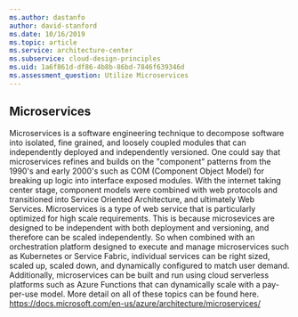 ```yaml
---
ms.author: dastanfo
author: david-stanford
ms.date: 10/16/2019
ms.topic: article
ms.service: architecture-center
ms.subservice: cloud-design-principles
ms.uid: 1a6f861d-df86-4b8b-86bd-7846f639346d
ms.assessment_question: Utilize Microservices
---
```

## Microservices

Microservices is a software engineering technique to decompose software into isolated, fine grained, and loosely coupled modules that can independently deployed and independently versioned. One could say that microservices refines and builds on the "component" patterns from the 1990's and early 2000's such as COM (Component Object Model) for breaking up logic into interface exposed modules. With the internet taking center stage, component models were combined with web protocols and transitioned into Service Oriented Architecture, and ultimately Web Services. Microservices is a type of web service that is particularly optimized for high scale requirements. This is because microsevices are designed to be independent with both deployment and versioning, and therefore can be scaled independently. So when combined with an orchestration platform designed to execute and manage microservices such as Kubernetes or Service Fabric, individual services can be right sized, scaled up, scaled down, and dynamically configured to match user demand. Additionally, microservices can be built and run using cloud serverless platforms such as Azure Functions that can dynamically scale with a pay-per-use model. More detail on all of these topics can be found here. <https://docs.microsoft.com/en-us/azure/architecture/microservices/>
